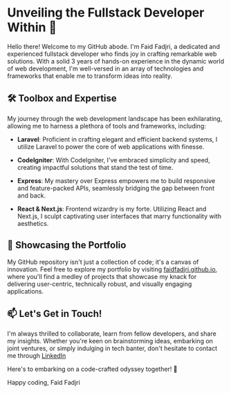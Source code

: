 # Unveiling the Fullstack Developer Within 🚀

Hello there! Welcome to my GitHub abode. I'm Faid Fadjri, a dedicated and experienced fullstack developer who finds joy in crafting remarkable web solutions. With a solid 3 years of hands-on experience in the dynamic world of web development, I'm well-versed in an array of technologies and frameworks that enable me to transform ideas into reality.

## 🛠️ Toolbox and Expertise

My journey through the web development landscape has been exhilarating, allowing me to harness a plethora of tools and frameworks, including:

- **Laravel**: Proficient in crafting elegant and efficient backend systems, I utilize Laravel to power the core of web applications with finesse.

- **CodeIgniter**: With CodeIgniter, I've embraced simplicity and speed, creating impactful solutions that stand the test of time.

- **Express**: My mastery over Express empowers me to build responsive and feature-packed APIs, seamlessly bridging the gap between front and back.

- **React & Next.js**: Frontend wizardry is my forte. Utilizing React and Next.js, I sculpt captivating user interfaces that marry functionality with aesthetics.

## 🚀 Showcasing the Portfolio

My GitHub repository isn't just a collection of code; it's a canvas of innovation. Feel free to explore my portfolio by visiting [faidfadjri.github.io](faidfadjri.github.io), where you'll find a medley of projects that showcase my knack for delivering user-centric, technically robust, and visually engaging applications.

## 📫 Let's Get in Touch!

I'm always thrilled to collaborate, learn from fellow developers, and share my insights. Whether you're keen on brainstorming ideas, embarking on joint ventures, or simply indulging in tech banter, don't hesitate to contact me through [LinkedIn](https://www.linkedin.com/in/faidfadjri/)

Here's to embarking on a code-crafted odyssey together! 🌌

Happy coding,
Faid Fadjri
